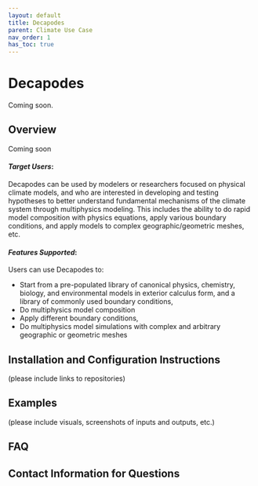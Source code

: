 ```yaml
---
layout: default
title: Decapodes
parent: Climate Use Case
nav_order: 1
has_toc: true
---
```

# Decapodes

Coming soon.

## Overview
Coming soon

#### *Target Users*: 
Decapodes can be used by modelers or researchers focused on physical climate models, and who are interested in developing and testing hypotheses to better understand fundamental mechanisms of the climate system through multiphysics modeling. This includes the ability to do rapid model composition with physics equations, apply various boundary conditions, and apply models to complex geographic/geometric meshes, etc. 

#### *Features Supported*: 
Users can use Decapodes to:
*	Start from a pre-populated library of canonical physics, chemistry, biology, and environmental models in exterior calculus form, and a library of commonly used boundary conditions,
*	Do multiphysics model composition 
*	Apply different boundary conditions,
*	Do multiphysics model simulations with complex and arbitrary geographic or geometric meshes


## Installation and Configuration Instructions
(please include links to repositories)

## Examples
(please include visuals, screenshots of inputs and outputs, etc.)

## FAQ

## Contact Information for Questions